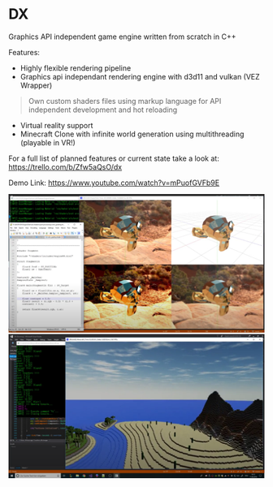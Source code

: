 # DX
Graphics API independent game engine written from scratch in C++

Features:
 - Highly flexible rendering pipeline
 - Graphics api independant rendering engine with d3d11 and vulkan (VEZ Wrapper)
  > Own custom shaders files using markup language for API independent development and hot reloading
 - Virtual reality support
 - Minecraft Clone with infinite world generation using multithreading (playable in VR!)
 
 For a full list of planned features or current state take a look at:
 https://trello.com/b/Zfw5aQsO/dx
 
 Demo Link: https://www.youtube.com/watch?v=mPuofGVFb9E
 
 ![Alt text](/screen0.png?raw=true "")
 ![Alt text](/screen1.png?raw=true "")
